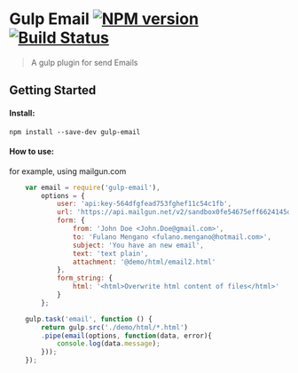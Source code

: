 
# Gulp Email [![NPM version][npm-image]][npm-url] [![Build Status][travis-image]][travis-url]

> A gulp plugin for send Emails


## Getting Started

#### Install:

```
npm install --save-dev gulp-email
```

#### How to use:

for example, using mailgun.com

```javascript
    var email = require('gulp-email'),
        options = {
            user: 'api:key-564dfgfead753fghef11c54c1fb',
        	url: 'https://api.mailgun.net/v2/sandbox0fe54675eff6624145da45.mailgun.org/messages',
        	form: {
        		from: 'John Doe <John.Doe@gmail.com>',
        		to: 'Fulano Mengano <fulano.mengano@hotmail.com>',
        		subject: 'You have an new email',
        		text: 'text plain',
        		attachment: '@demo/html/email2.html'
        	},
        	form_string: {
        		html: '<html>Overwrite html content of files</html>'
        	}
        };

    gulp.task('email', function () {
        return gulp.src('./demo/html/*.html')
    	.pipe(email(options, function(data, error){
    		console.log(data.message);
    	}));
    });
```

[npm-url]: https://www.npmjs.org/package/gulp-email
[npm-image]: http://img.shields.io/npm/v/gulp-email.svg

[travis-url]: https://travis-ci.org/jansanchez/gulp-email
[travis-image]: http://img.shields.io/travis/jansanchez/gulp-email.svg

